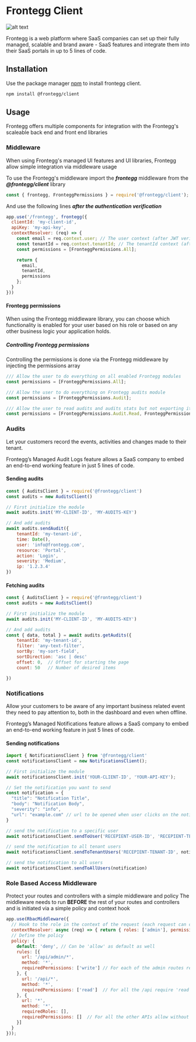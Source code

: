 # Frontegg Client

![alt text](https://fronteggstuff.blob.core.windows.net/frongegg-logos/logo-transparent.png)

Frontegg is a web platform where SaaS companies can set up their fully managed, scalable and brand aware - SaaS features and integrate them into their SaaS portals in up to 5 lines of code.


## Installation

Use the package manager [npm](https://www.npmjs.com/) to install frontegg client.

```bash
npm install @frontegg/client
```

## Usage

Frontegg offers multiple components for integration with the Frontegg's scaleable back end and front end libraries

### Middleware

When using Frontegg's managed UI features and UI libraries, Frontegg allow simple integration via middleware usage

To use the Frontegg's middleware import the ***frontegg*** middleware from the ***@frontegg/client*** library

```javascript
const { frontegg, FronteggPermissions } = require('@frontegg/client');
```

And use the following lines ***after the authentication verification***

```javascript
app.use('/frontegg', frontegg({
  clientId: 'my-client-id',
  apiKey: 'my-api-key',
  contextResolver: (req) => {
    const email = req.context.user; // The user context (after JWT verification)
    const tenantId = req.context.tenantId; // The tenantId context (after JWT verification)
    const permissions = [FronteggPermissions.All];

    return {
      email,
      tenantId,
      permissions
    };
  }
}))
```

#### Frontegg permissions

When using the Frontegg middleware library, you can choose which functionality is enabled for your user based on his role or based on any other business logic your application holds.

##### Controlling Frontegg permissions

Controlling the permissions is done via the Frontegg middleware by injecting the permissions array

```javascript
/// Allow the user to do everything on all enabled Frontegg modules
const permissions = [FronteggPermissions.All]; 
```

```javascript
/// Allow the user to do everything on Frontegg audits module
const permissions = [FronteggPermissions.Audit]; 
```

```javascript
/// Allow the user to read audits and audits stats but not exporting it
const permissions = [FronteggPermissions.Audit.Read, FronteggPermissions.Audit.Stats]; 
```



### Audits

Let your customers record the events, activities and changes made to their tenant.

Frontegg’s Managed Audit Logs feature allows a SaaS company to embed an end-to-end working feature in just 5 lines of code.


#### Sending audits

```javascript
const { AuditsClient } = require('@frontegg/client')
const audits = new AuditsClient()

// First initialize the module
await audits.init('MY-CLIENT-ID', 'MY-AUDITS-KEY')

// And add audits
await audits.sendAudit({
    tenantId: 'my-tenant-id',
    time: Date(),
    user: 'info@frontegg.com',
    resource: 'Portal',
    action: 'Login',
    severity: 'Medium',
    ip: '1.2.3.4'
})

```

#### Fetching audits

```javascript
const { AuditsClient } = require('@frontegg/client')
const audits = new AuditsClient()

// First initialize the module
await audits.init('MY-CLIENT-ID', 'MY-AUDITS-KEY')

// And add audits
const { data, total } = await audits.getAudits({
    tenantId: 'my-tenant-id',
    filter: 'any-text-filter',
    sortBy: 'my-sort-field',
    sortDirection: 'asc | desc'
    offset: 0,  // Offset for starting the page
    count: 50   // Number of desired items

})

```


### Notifications

Allow your customers to be aware of any important business related event they need to pay attention to, both in the dashboard and even when offline.

Frontegg’s Managed Notifications feature allows a SaaS company to embed an end-to-end working feature in just 5 lines of code.


#### Sending notifications

```javascript
import { NotificationsClient } from '@frontegg/client'
const notificationsClient = new NotificationsClient();

// First initialize the module
await notificationsClient.init('YOUR-CLIENT-ID', 'YOUR-API-KEY');

// Set the notification you want to send
const notification = {
  "title": "Notification Title",
  "body": "Notification Body",
  "severity": "info",
  "url": "example.com" // url to be opened when user clicks on the notification
}

// send the notification to a specific user 
await notificationsClient.sendToUser('RECEPIENT-USER-ID', 'RECEPIENT-TENANT-ID', notification)

// send the notification to all tenant users
await notificationsClient.sendToTenantUsers('RECEPIENT-TENANT-ID', notification)

// send the notification to all users
await notificationsClient.sendToAllUsers(notification)

```

### Role Based Access Middleware
Protect your routes and controllers with a simple middleware and policy
The middleware needs to run **BEFORE** the rest of your routes and controllers and is initiated via a simple policy and context hook

```javascript
app.use(RbacMiddleware({
  // Hook to the role in the context of the request (each request can contain several roles / permissions)
  contextResolver: async (req) => { return { roles: ['admin'], permissions: ['rule.delete'] } },
  // Define the policy
  policy: {
    default: 'deny', // Can be 'allow' as default as well
    rules: [{
      url: '/api/admin/*',
      method: '*',
      requiredPermissions: ['write'] // For each of the admin routes require 'write' permissions
    }, {
      url: '/api/*',
      method: '*',
      requiredPermissions: ['read']  // For all the /api require 'read' permissions
    }, {
      url: '*',
      method: '*',
      requiredRoles: [],
      requiredPermissions: []  // For all the other APIs allow without any required permissions / roles
    }]
  }
}));
```